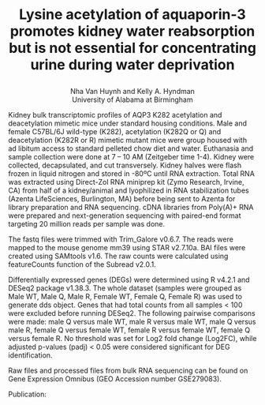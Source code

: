 # <p align="center"><b>Lysine acetylation of aquaporin-3 promotes kidney water reabsorption but is not essential for concentrating urine during water deprivation </hx></b></br>
<p align="center"> Nha Van Huynh and Kelly A. Hyndman <br>
University of Alabama at Birmingham <br></c>

Kidney bulk transcriptomic profiles of AQP3 K282 acetylation and deacetylation mimetic mice under standard housing conditions. Male and female C57BL/6J wild-type (K282), acetylation (K282Q or Q) and deacetylation (K282R or R) mimetic mutant mice were group housed with ad libitum access to standard pelleted chow diet and water. Euthanasia and sample collection were done at 7 – 10 AM (Zeitgeber time 1-4). Kidney were collected, decapsulated, and cut transversely. Kidney halves were flash frozen in liquid nitrogen and stored in -80ºC until RNA extraction. Total RNA was extracted using Direct-Zol RNA miniprep kit (Zymo Research, Irvine, CA) from half of a kidney/animal and lyophilized in RNA stabilization tubes (Azenta LifeSciences, Burlington, MA) before being sent to Azenta for library preparation and RNA sequencing. cDNA libraries from Poly(A)+ RNA were prepared and next-generation sequencing with paired-end format targeting 20 million reads per sample was done. 

The fastq files were trimmed with Trim_Galore v0.6.7. The reads were mapped to the mouse genome mm39 using STAR v2.7.10a. BAI files were created using SAMtools v1.6. The raw counts were calculated using featureCounts function of the Subread v2.0.1. 

Differentially expressed genes (DEGs) were determined using R v4.2.1 and DESeq2 package v1.38.3. The whole dataset (samples were grouped as Male WT, Male Q, Male R, Female WT, Female Q, Female R) was used to generate dds object. Genes that had total counts from all samples < 100 were excluded before running DESeq2. The following pairwise comparisons were made: male Q versus male WT, male R versus male WT, male Q versus male R, female Q versus female WT, female R versus female WT, female Q versus female R. No threshold was set for Log2 fold change (Log2FC), while adjusted p-values (padj) < 0.05 were considered significant for DEG identification.

Raw files and processed files from bulk RNA sequencing can be found on Gene Expression Omnibus (GEO Accession number GSE279083). 

Publication: 
